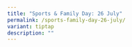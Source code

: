 ```yaml
---
title: "Sports & Family Day: 26 July"
permalink: /sports-family-day-26-july/
variant: tiptap
description: ""
---
```

